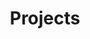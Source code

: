 ---
layout: category
title: Projects
description: Recent Cybersecurity projects that encompasses both blue team and red team
subcategories:
  
---
